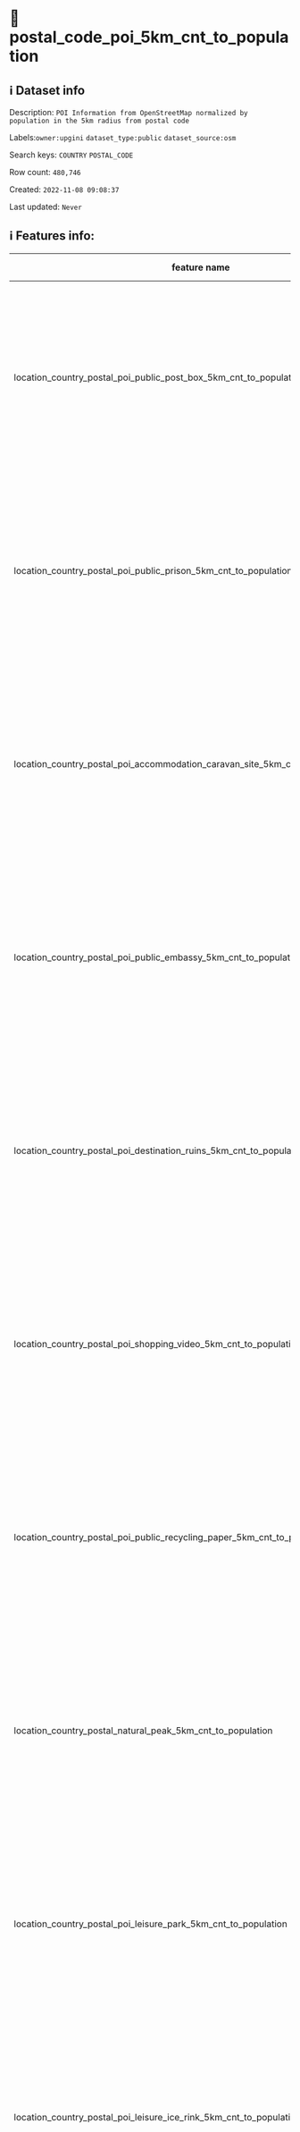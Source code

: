 # 📖 postal_code_poi_5km_cnt_to_population 
## ℹ️ Dataset info 
Description: `POI Information from OpenStreetMap normalized by population in the 5km radius from postal code` 

Labels:`owner:upgini` `dataset_type:public` `dataset_source:osm` 

Search keys: `COUNTRY` `POSTAL_CODE`

Row count: `480,746`

Created: `2022-11-08 09:08:37` 

Last updated: `Never` 

## ℹ️ Features info:
|feature name|feature type|descrition|
|---|---|---|
|location_country_postal_poi_public_post_box_5km_cnt_to_population|FLOAT|(Number of specific type osm objects in 5km radius from postal code)  divided by ( Population n 5km radius from postal code) |
|location_country_postal_poi_public_prison_5km_cnt_to_population|FLOAT|(Number of specific type osm objects in 5km radius from postal code)  divided by ( Population n 5km radius from postal code) |
|location_country_postal_poi_accommodation_caravan_site_5km_cnt_to_population|FLOAT|(Number of specific type osm objects in 5km radius from postal code)  divided by ( Population n 5km radius from postal code) |
|location_country_postal_poi_public_embassy_5km_cnt_to_population|FLOAT|(Number of specific type osm objects in 5km radius from postal code)  divided by ( Population n 5km radius from postal code) |
|location_country_postal_poi_destination_ruins_5km_cnt_to_population|FLOAT|(Number of specific type osm objects in 5km radius from postal code)  divided by ( Population n 5km radius from postal code) |
|location_country_postal_poi_shopping_video_5km_cnt_to_population|FLOAT|(Number of specific type osm objects in 5km radius from postal code)  divided by ( Population n 5km radius from postal code) |
|location_country_postal_poi_public_recycling_paper_5km_cnt_to_population|FLOAT|(Number of specific type osm objects in 5km radius from postal code)  divided by ( Population n 5km radius from postal code) |
|location_country_postal_natural_peak_5km_cnt_to_population|FLOAT|(Number of specific type osm objects in 5km radius from postal code)  divided by ( Population n 5km radius from postal code) |
|location_country_postal_poi_leisure_park_5km_cnt_to_population|FLOAT|(Number of specific type osm objects in 5km radius from postal code)  divided by ( Population n 5km radius from postal code) |
|location_country_postal_poi_leisure_ice_rink_5km_cnt_to_population|FLOAT|(Number of specific type osm objects in 5km radius from postal code)  divided by ( Population n 5km radius from postal code) |
|location_country_postal_poi_health_pharmacy_5km_cnt_to_population|FLOAT|(Number of specific type osm objects in 5km radius from postal code)  divided by ( Population n 5km radius from postal code) |
|location_country_postal_poi_public_arts_centre_5km_cnt_to_population|FLOAT|(Number of specific type osm objects in 5km radius from postal code)  divided by ( Population n 5km radius from postal code) |
|location_country_postal_pofw_christian_anglican_5km_cnt_to_population|FLOAT|(Number of specific type osm objects in 5km radius from postal code)  divided by ( Population n 5km radius from postal code) |
|location_country_postal_poi_miscpoi_emergency_phone_5km_cnt_to_population|FLOAT|(Number of specific type osm objects in 5km radius from postal code)  divided by ( Population n 5km radius from postal code) |
|location_country_postal_poi_tourism_tourist_info_5km_cnt_to_population|FLOAT|(Number of specific type osm objects in 5km radius from postal code)  divided by ( Population n 5km radius from postal code) |
|location_country_postal_poi_accommodation_chalet_5km_cnt_to_population|FLOAT|(Number of specific type osm objects in 5km radius from postal code)  divided by ( Population n 5km radius from postal code) |
|location_country_postal_poi_tourism_art_5km_cnt_to_population|FLOAT|(Number of specific type osm objects in 5km radius from postal code)  divided by ( Population n 5km radius from postal code) |
|location_country_postal_poi_shopping_beverages_5km_cnt_to_population|FLOAT|(Number of specific type osm objects in 5km radius from postal code)  divided by ( Population n 5km radius from postal code) |
|location_country_postal_poi_miscpoi_water_mill_5km_cnt_to_population|FLOAT|(Number of specific type osm objects in 5km radius from postal code)  divided by ( Population n 5km radius from postal code) |
|location_country_postal_poi_public_graveyard_5km_cnt_to_population|FLOAT|(Number of specific type osm objects in 5km radius from postal code)  divided by ( Population n 5km radius from postal code) |
|location_country_postal_poi_destination_viewpoint_5km_cnt_to_population|FLOAT|(Number of specific type osm objects in 5km radius from postal code)  divided by ( Population n 5km radius from postal code) |
|location_country_postal_poi_shopping_car_wash_5km_cnt_to_population|FLOAT|(Number of specific type osm objects in 5km radius from postal code)  divided by ( Population n 5km radius from postal code) |
|location_country_postal_pofw_muslim_5km_cnt_to_population|FLOAT|(Number of specific type osm objects in 5km radius from postal code)  divided by ( Population n 5km radius from postal code) |
|location_country_postal_poi_tourism_tourist_board_5km_cnt_to_population|FLOAT|(Number of specific type osm objects in 5km radius from postal code)  divided by ( Population n 5km radius from postal code) |
|location_country_postal_poi_public_courthouse_5km_cnt_to_population|FLOAT|(Number of specific type osm objects in 5km radius from postal code)  divided by ( Population n 5km radius from postal code) |
|location_country_postal_poi_destination_fort_5km_cnt_to_population|FLOAT|(Number of specific type osm objects in 5km radius from postal code)  divided by ( Population n 5km radius from postal code) |
|location_country_postal_poi_miscpoi_tower_comms_5km_cnt_to_population|FLOAT|(Number of specific type osm objects in 5km radius from postal code)  divided by ( Population n 5km radius from postal code) |
|location_country_postal_poi_shopping_sports_5km_cnt_to_population|FLOAT|(Number of specific type osm objects in 5km radius from postal code)  divided by ( Population n 5km radius from postal code) |
|location_country_postal_poi_public_library_5km_cnt_to_population|FLOAT|(Number of specific type osm objects in 5km radius from postal code)  divided by ( Population n 5km radius from postal code) |
|location_country_postal_poi_catering_pub_5km_cnt_to_population|FLOAT|(Number of specific type osm objects in 5km radius from postal code)  divided by ( Population n 5km radius from postal code) |
|location_country_postal_poi_shopping_supermarket_5km_cnt_to_population|FLOAT|(Number of specific type osm objects in 5km radius from postal code)  divided by ( Population n 5km radius from postal code) |
|location_country_postal_poi_public_recycling_metal_5km_cnt_to_population|FLOAT|(Number of specific type osm objects in 5km radius from postal code)  divided by ( Population n 5km radius from postal code) |
|location_country_postal_pofw_jewish_5km_cnt_to_population|FLOAT|(Number of specific type osm objects in 5km radius from postal code)  divided by ( Population n 5km radius from postal code) |
|location_country_postal_poi_destination_theme_park_5km_cnt_to_population|FLOAT|(Number of specific type osm objects in 5km radius from postal code)  divided by ( Population n 5km radius from postal code) |
|location_country_postal_poi_shopping_vending_cigarette_5km_cnt_to_population|FLOAT|(Number of specific type osm objects in 5km radius from postal code)  divided by ( Population n 5km radius from postal code) |
|location_country_postal_poi_health_doctors_5km_cnt_to_population|FLOAT|(Number of specific type osm objects in 5km radius from postal code)  divided by ( Population n 5km radius from postal code) |
|location_country_postal_poi_miscpoi_water_works_5km_cnt_to_population|FLOAT|(Number of specific type osm objects in 5km radius from postal code)  divided by ( Population n 5km radius from postal code) |
|location_country_postal_poi_public_post_office_5km_cnt_to_population|FLOAT|(Number of specific type osm objects in 5km radius from postal code)  divided by ( Population n 5km radius from postal code) |
|location_country_postal_poi_shopping_florist_5km_cnt_to_population|FLOAT|(Number of specific type osm objects in 5km radius from postal code)  divided by ( Population n 5km radius from postal code) |
|location_country_postal_poi_shopping_car_rental_5km_cnt_to_population|FLOAT|(Number of specific type osm objects in 5km radius from postal code)  divided by ( Population n 5km radius from postal code) |
|location_country_postal_pofw_christian_methodist_5km_cnt_to_population|FLOAT|(Number of specific type osm objects in 5km radius from postal code)  divided by ( Population n 5km radius from postal code) |
|location_country_postal_poi_accommodation_camp_site_5km_cnt_to_population|FLOAT|(Number of specific type osm objects in 5km radius from postal code)  divided by ( Population n 5km radius from postal code) |
|location_country_postal_poi_catering_food_court_5km_cnt_to_population|FLOAT|(Number of specific type osm objects in 5km radius from postal code)  divided by ( Population n 5km radius from postal code) |
|location_country_postal_poi_shopping_car_5km_cnt_to_population|FLOAT|(Number of specific type osm objects in 5km radius from postal code)  divided by ( Population n 5km radius from postal code) |
|location_country_postal_poi_shopping_bicycle_5km_cnt_to_population|FLOAT|(Number of specific type osm objects in 5km radius from postal code)  divided by ( Population n 5km radius from postal code) |
|location_country_postal_poi_shopping_books_5km_cnt_to_population|FLOAT|(Number of specific type osm objects in 5km radius from postal code)  divided by ( Population n 5km radius from postal code) |
|location_country_postal_poi_miscpoi_hunting_stand_5km_cnt_to_population|FLOAT|(Number of specific type osm objects in 5km radius from postal code)  divided by ( Population n 5km radius from postal code) |
|location_country_postal_poi_leisure_golf_course_5km_cnt_to_population|FLOAT|(Number of specific type osm objects in 5km radius from postal code)  divided by ( Population n 5km radius from postal code) |
|location_country_postal_poi_shopping_greengrocer_5km_cnt_to_population|FLOAT|(Number of specific type osm objects in 5km radius from postal code)  divided by ( Population n 5km radius from postal code) |
|location_country_postal_poi_miscpoi_bench_5km_cnt_to_population|FLOAT|(Number of specific type osm objects in 5km radius from postal code)  divided by ( Population n 5km radius from postal code) |
|location_country_postal_poi_leisure_dog_park_5km_cnt_to_population|FLOAT|(Number of specific type osm objects in 5km radius from postal code)  divided by ( Population n 5km radius from postal code) |
|location_country_postal_poi_shopping_department_store_5km_cnt_to_population|FLOAT|(Number of specific type osm objects in 5km radius from postal code)  divided by ( Population n 5km radius from postal code) |
|location_country_postal_poi_shopping_shoes_5km_cnt_to_population|FLOAT|(Number of specific type osm objects in 5km radius from postal code)  divided by ( Population n 5km radius from postal code) |
|location_country_postal_natural_mine_5km_cnt_to_population|FLOAT|(Number of specific type osm objects in 5km radius from postal code)  divided by ( Population n 5km radius from postal code) |
|location_country_postal_poi_shopping_hairdresser_5km_cnt_to_population|FLOAT|(Number of specific type osm objects in 5km radius from postal code)  divided by ( Population n 5km radius from postal code) |
|location_country_postal_poi_shopping_computer_5km_cnt_to_population|FLOAT|(Number of specific type osm objects in 5km radius from postal code)  divided by ( Population n 5km radius from postal code) |
|location_country_postal_poi_accommodation_alpine_hut_5km_cnt_to_population|FLOAT|(Number of specific type osm objects in 5km radius from postal code)  divided by ( Population n 5km radius from postal code) |
|location_country_postal_poi_destination_memorial_5km_cnt_to_population|FLOAT|(Number of specific type osm objects in 5km radius from postal code)  divided by ( Population n 5km radius from postal code) |
|location_country_postal_poi_public_university_5km_cnt_to_population|FLOAT|(Number of specific type osm objects in 5km radius from postal code)  divided by ( Population n 5km radius from postal code) |
|location_country_postal_poi_catering_biergarten_5km_cnt_to_population|FLOAT|(Number of specific type osm objects in 5km radius from postal code)  divided by ( Population n 5km radius from postal code) |
|location_country_postal_pofw_christian_mormon_5km_cnt_to_population|FLOAT|(Number of specific type osm objects in 5km radius from postal code)  divided by ( Population n 5km radius from postal code) |
|location_country_postal_poi_shopping_doityourself_5km_cnt_to_population|FLOAT|(Number of specific type osm objects in 5km radius from postal code)  divided by ( Population n 5km radius from postal code) |
|location_country_postal_poi_accommodation_shelter_5km_cnt_to_population|FLOAT|(Number of specific type osm objects in 5km radius from postal code)  divided by ( Population n 5km radius from postal code) |
|location_country_postal_poi_shopping_furniture_5km_cnt_to_population|FLOAT|(Number of specific type osm objects in 5km radius from postal code)  divided by ( Population n 5km radius from postal code) |
|location_country_postal_poi_destination_zoo_5km_cnt_to_population|FLOAT|(Number of specific type osm objects in 5km radius from postal code)  divided by ( Population n 5km radius from postal code) |
|location_country_postal_natural_volcano_5km_cnt_to_population|FLOAT|(Number of specific type osm objects in 5km radius from postal code)  divided by ( Population n 5km radius from postal code) |
|location_country_postal_poi_public_marketplace_5km_cnt_to_population|FLOAT|(Number of specific type osm objects in 5km radius from postal code)  divided by ( Population n 5km radius from postal code) |
|location_country_postal_poi_miscpoi_emergency_access_5km_cnt_to_population|FLOAT|(Number of specific type osm objects in 5km radius from postal code)  divided by ( Population n 5km radius from postal code) |
|location_country_postal_poi_shopping_butcher_5km_cnt_to_population|FLOAT|(Number of specific type osm objects in 5km radius from postal code)  divided by ( Population n 5km radius from postal code) |
|location_country_postal_poi_destination_battlefield_5km_cnt_to_population|FLOAT|(Number of specific type osm objects in 5km radius from postal code)  divided by ( Population n 5km radius from postal code) |
|location_country_postal_poi_catering_restaurant_5km_cnt_to_population|FLOAT|(Number of specific type osm objects in 5km radius from postal code)  divided by ( Population n 5km radius from postal code) |
|location_country_postal_poi_miscpoi_wastewater_plant_5km_cnt_to_population|FLOAT|(Number of specific type osm objects in 5km radius from postal code)  divided by ( Population n 5km radius from postal code) |
|location_country_postal_poi_public_recycling_clothes_5km_cnt_to_population|FLOAT|(Number of specific type osm objects in 5km radius from postal code)  divided by ( Population n 5km radius from postal code) |
|location_country_postal_pofw_shinto_5km_cnt_to_population|FLOAT|(Number of specific type osm objects in 5km radius from postal code)  divided by ( Population n 5km radius from postal code) |
|location_country_postal_poi_destination_wayside_cross_5km_cnt_to_population|FLOAT|(Number of specific type osm objects in 5km radius from postal code)  divided by ( Population n 5km radius from postal code) |
|location_country_postal_natural_cliff_5km_cnt_to_population|FLOAT|(Number of specific type osm objects in 5km radius from postal code)  divided by ( Population n 5km radius from postal code) |
|location_country_postal_poi_leisure_cinema_5km_cnt_to_population|FLOAT|(Number of specific type osm objects in 5km radius from postal code)  divided by ( Population n 5km radius from postal code) |
|location_country_postal_poi_tourism_tourist_guidepost_5km_cnt_to_population|FLOAT|(Number of specific type osm objects in 5km radius from postal code)  divided by ( Population n 5km radius from postal code) |
|location_country_postal_poi_miscpoi_tower_observation_5km_cnt_to_population|FLOAT|(Number of specific type osm objects in 5km radius from postal code)  divided by ( Population n 5km radius from postal code) |
|location_country_postal_poi_shopping_optician_5km_cnt_to_population|FLOAT|(Number of specific type osm objects in 5km radius from postal code)  divided by ( Population n 5km radius from postal code) |
|location_country_postal_poi_miscpoi_camera_surveillance_5km_cnt_to_population|FLOAT|(Number of specific type osm objects in 5km radius from postal code)  divided by ( Population n 5km radius from postal code) |
|location_country_postal_poi_accommodation_guest_house_5km_cnt_to_population|FLOAT|(Number of specific type osm objects in 5km radius from postal code)  divided by ( Population n 5km radius from postal code) |
|location_country_postal_poi_shopping_mobile_phone_5km_cnt_to_population|FLOAT|(Number of specific type osm objects in 5km radius from postal code)  divided by ( Population n 5km radius from postal code) |
|location_country_postal_poi_destination_monument_5km_cnt_to_population|FLOAT|(Number of specific type osm objects in 5km radius from postal code)  divided by ( Population n 5km radius from postal code) |
|location_country_postal_poi_shopping_toys_5km_cnt_to_population|FLOAT|(Number of specific type osm objects in 5km radius from postal code)  divided by ( Population n 5km radius from postal code) |
|location_country_postal_poi_health_dentist_5km_cnt_to_population|FLOAT|(Number of specific type osm objects in 5km radius from postal code)  divided by ( Population n 5km radius from postal code) |
|location_country_postal_poi_miscpoi_toilet_5km_cnt_to_population|FLOAT|(Number of specific type osm objects in 5km radius from postal code)  divided by ( Population n 5km radius from postal code) |
|location_country_postal_poi_public_college_5km_cnt_to_population|FLOAT|(Number of specific type osm objects in 5km radius from postal code)  divided by ( Population n 5km radius from postal code) |
|location_country_postal_poi_accommodation_motel_5km_cnt_to_population|FLOAT|(Number of specific type osm objects in 5km radius from postal code)  divided by ( Population n 5km radius from postal code) |
|location_country_postal_poi_health_veterinary_5km_cnt_to_population|FLOAT|(Number of specific type osm objects in 5km radius from postal code)  divided by ( Population n 5km radius from postal code) |
|location_country_postal_pofw_christian_catholic_5km_cnt_to_population|FLOAT|(Number of specific type osm objects in 5km radius from postal code)  divided by ( Population n 5km radius from postal code) |
|location_country_postal_poi_destination_attraction_5km_cnt_to_population|FLOAT|(Number of specific type osm objects in 5km radius from postal code)  divided by ( Population n 5km radius from postal code) |
|location_country_postal_poi_public_school_5km_cnt_to_population|FLOAT|(Number of specific type osm objects in 5km radius from postal code)  divided by ( Population n 5km radius from postal code) |
|location_country_postal_poi_leisure_nightclub_5km_cnt_to_population|FLOAT|(Number of specific type osm objects in 5km radius from postal code)  divided by ( Population n 5km radius from postal code) |
|location_country_postal_pofw_christian_protestant_5km_cnt_to_population|FLOAT|(Number of specific type osm objects in 5km radius from postal code)  divided by ( Population n 5km radius from postal code) |
|location_country_postal_pofw_christian_5km_cnt_to_population|FLOAT|(Number of specific type osm objects in 5km radius from postal code)  divided by ( Population n 5km radius from postal code) |
|location_country_postal_poi_shopping_car_repair_5km_cnt_to_population|FLOAT|(Number of specific type osm objects in 5km radius from postal code)  divided by ( Population n 5km radius from postal code) |
|location_country_postal_pofw_hindu_5km_cnt_to_population|FLOAT|(Number of specific type osm objects in 5km radius from postal code)  divided by ( Population n 5km radius from postal code) |
|location_country_postal_poi_catering_cafe_5km_cnt_to_population|FLOAT|(Number of specific type osm objects in 5km radius from postal code)  divided by ( Population n 5km radius from postal code) |
|location_country_postal_poi_public_town_hall_5km_cnt_to_population|FLOAT|(Number of specific type osm objects in 5km radius from postal code)  divided by ( Population n 5km radius from postal code) |
|location_country_postal_poi_leisure_stadium_5km_cnt_to_population|FLOAT|(Number of specific type osm objects in 5km radius from postal code)  divided by ( Population n 5km radius from postal code) |
|location_country_postal_poi_public_recycling_glass_5km_cnt_to_population|FLOAT|(Number of specific type osm objects in 5km radius from postal code)  divided by ( Population n 5km radius from postal code) |
|location_country_postal_poi_miscpoi_lighthouse_5km_cnt_to_population|FLOAT|(Number of specific type osm objects in 5km radius from postal code)  divided by ( Population n 5km radius from postal code) |
|location_country_postal_poi_public_public_building_5km_cnt_to_population|FLOAT|(Number of specific type osm objects in 5km radius from postal code)  divided by ( Population n 5km radius from postal code) |
|location_country_postal_poi_miscpoi_drinking_water_5km_cnt_to_population|FLOAT|(Number of specific type osm objects in 5km radius from postal code)  divided by ( Population n 5km radius from postal code) |
|location_country_postal_poi_public_telephone_5km_cnt_to_population|FLOAT|(Number of specific type osm objects in 5km radius from postal code)  divided by ( Population n 5km radius from postal code) |
|location_country_postal_natural_beach_5km_cnt_to_population|FLOAT|(Number of specific type osm objects in 5km radius from postal code)  divided by ( Population n 5km radius from postal code) |
|location_country_postal_poi_leisure_playground_5km_cnt_to_population|FLOAT|(Number of specific type osm objects in 5km radius from postal code)  divided by ( Population n 5km radius from postal code) |
|location_country_postal_poi_shopping_kiosk_5km_cnt_to_population|FLOAT|(Number of specific type osm objects in 5km radius from postal code)  divided by ( Population n 5km radius from postal code) |
|location_country_postal_poi_shopping_mall_5km_cnt_to_population|FLOAT|(Number of specific type osm objects in 5km radius from postal code)  divided by ( Population n 5km radius from postal code) |
|location_country_postal_poi_public_nursing_home_5km_cnt_to_population|FLOAT|(Number of specific type osm objects in 5km radius from postal code)  divided by ( Population n 5km radius from postal code) |
|location_country_postal_poi_leisure_tennis_court_5km_cnt_to_population|FLOAT|(Number of specific type osm objects in 5km radius from postal code)  divided by ( Population n 5km radius from postal code) |
|location_country_postal_poi_leisure_theatre_5km_cnt_to_population|FLOAT|(Number of specific type osm objects in 5km radius from postal code)  divided by ( Population n 5km radius from postal code) |
|location_country_postal_poi_shopping_convenience_5km_cnt_to_population|FLOAT|(Number of specific type osm objects in 5km radius from postal code)  divided by ( Population n 5km radius from postal code) |
|location_country_postal_poi_shopping_outdoor_5km_cnt_to_population|FLOAT|(Number of specific type osm objects in 5km radius from postal code)  divided by ( Population n 5km radius from postal code) |
|location_country_postal_pofw_muslim_sunni_5km_cnt_to_population|FLOAT|(Number of specific type osm objects in 5km radius from postal code)  divided by ( Population n 5km radius from postal code) |
|location_country_postal_pofw_christian_orthodox_5km_cnt_to_population|FLOAT|(Number of specific type osm objects in 5km radius from postal code)  divided by ( Population n 5km radius from postal code) |
|location_country_postal_pofw_christian_lutheran_5km_cnt_to_population|FLOAT|(Number of specific type osm objects in 5km radius from postal code)  divided by ( Population n 5km radius from postal code) |
|location_country_postal_poi_miscpoi_water_tower_5km_cnt_to_population|FLOAT|(Number of specific type osm objects in 5km radius from postal code)  divided by ( Population n 5km radius from postal code) |
|location_country_postal_poi_public_police_5km_cnt_to_population|FLOAT|(Number of specific type osm objects in 5km radius from postal code)  divided by ( Population n 5km radius from postal code) |
|location_country_postal_poi_health_hospital_5km_cnt_to_population|FLOAT|(Number of specific type osm objects in 5km radius from postal code)  divided by ( Population n 5km radius from postal code) |
|location_country_postal_poi_tourism_archaeological_5km_cnt_to_population|FLOAT|(Number of specific type osm objects in 5km radius from postal code)  divided by ( Population n 5km radius from postal code) |
|location_country_postal_pofw_christian_baptist_5km_cnt_to_population|FLOAT|(Number of specific type osm objects in 5km radius from postal code)  divided by ( Population n 5km radius from postal code) |
|location_country_postal_pofw_taoist_5km_cnt_to_population|FLOAT|(Number of specific type osm objects in 5km radius from postal code)  divided by ( Population n 5km radius from postal code) |
|location_country_postal_poi_money_atm_5km_cnt_to_population|FLOAT|(Number of specific type osm objects in 5km radius from postal code)  divided by ( Population n 5km radius from postal code) |
|location_country_postal_poi_miscpoi_fire_hydrant_5km_cnt_to_population|FLOAT|(Number of specific type osm objects in 5km radius from postal code)  divided by ( Population n 5km radius from postal code) |
|location_country_postal_poi_shopping_gift_5km_cnt_to_population|FLOAT|(Number of specific type osm objects in 5km radius from postal code)  divided by ( Population n 5km radius from postal code) |
|location_country_postal_poi_tourism_tourist_map_5km_cnt_to_population|FLOAT|(Number of specific type osm objects in 5km radius from postal code)  divided by ( Population n 5km radius from postal code) |
|location_country_postal_poi_shopping_bicycle_rental_5km_cnt_to_population|FLOAT|(Number of specific type osm objects in 5km radius from postal code)  divided by ( Population n 5km radius from postal code) |
|location_country_postal_poi_accommodation_hotel_5km_cnt_to_population|FLOAT|(Number of specific type osm objects in 5km radius from postal code)  divided by ( Population n 5km radius from postal code) |
|location_country_postal_poi_leisure_swimming_pool_5km_cnt_to_population|FLOAT|(Number of specific type osm objects in 5km radius from postal code)  divided by ( Population n 5km radius from postal code) |
|location_country_postal_poi_shopping_clothes_5km_cnt_to_population|FLOAT|(Number of specific type osm objects in 5km radius from postal code)  divided by ( Population n 5km radius from postal code) |
|location_country_postal_poi_shopping_beauty_5km_cnt_to_population|FLOAT|(Number of specific type osm objects in 5km radius from postal code)  divided by ( Population n 5km radius from postal code) |
|location_country_postal_poi_shopping_vending_machine_5km_cnt_to_population|FLOAT|(Number of specific type osm objects in 5km radius from postal code)  divided by ( Population n 5km radius from postal code) |
|location_country_postal_poi_destination_picnic_site_5km_cnt_to_population|FLOAT|(Number of specific type osm objects in 5km radius from postal code)  divided by ( Population n 5km radius from postal code) |
|location_country_postal_poi_public_recycling_5km_cnt_to_population|FLOAT|(Number of specific type osm objects in 5km radius from postal code)  divided by ( Population n 5km radius from postal code) |
|location_country_postal_poi_destination_wayside_shrine_5km_cnt_to_population|FLOAT|(Number of specific type osm objects in 5km radius from postal code)  divided by ( Population n 5km radius from postal code) |
|location_country_postal_poi_shopping_car_sharing_5km_cnt_to_population|FLOAT|(Number of specific type osm objects in 5km radius from postal code)  divided by ( Population n 5km radius from postal code) |
|location_country_postal_natural_spring_5km_cnt_to_population|FLOAT|(Number of specific type osm objects in 5km radius from postal code)  divided by ( Population n 5km radius from postal code) |
|location_country_postal_pofw_sikh_5km_cnt_to_population|FLOAT|(Number of specific type osm objects in 5km radius from postal code)  divided by ( Population n 5km radius from postal code) |
|location_country_postal_poi_public_kindergarten_5km_cnt_to_population|FLOAT|(Number of specific type osm objects in 5km radius from postal code)  divided by ( Population n 5km radius from postal code) |
|location_country_postal_pofw_buddhist_5km_cnt_to_population|FLOAT|(Number of specific type osm objects in 5km radius from postal code)  divided by ( Population n 5km radius from postal code) |
|location_country_postal_poi_destination_artwork_5km_cnt_to_population|FLOAT|(Number of specific type osm objects in 5km radius from postal code)  divided by ( Population n 5km radius from postal code) |
|location_country_postal_poi_shopping_laundry_5km_cnt_to_population|FLOAT|(Number of specific type osm objects in 5km radius from postal code)  divided by ( Population n 5km radius from postal code) |
|location_country_postal_poi_accommodation_hostel_5km_cnt_to_population|FLOAT|(Number of specific type osm objects in 5km radius from postal code)  divided by ( Population n 5km radius from postal code) |
|location_country_postal_poi_leisure_pitch_5km_cnt_to_population|FLOAT|(Number of specific type osm objects in 5km radius from postal code)  divided by ( Population n 5km radius from postal code) |
|location_country_postal_poi_shopping_vending_parking_5km_cnt_to_population|FLOAT|(Number of specific type osm objects in 5km radius from postal code)  divided by ( Population n 5km radius from postal code) |
|location_country_postal_poi_destination_castle_5km_cnt_to_population|FLOAT|(Number of specific type osm objects in 5km radius from postal code)  divided by ( Population n 5km radius from postal code) |
|location_country_postal_poi_accommodation_bed_and_breakfast_5km_cnt_to_population|FLOAT|(Number of specific type osm objects in 5km radius from postal code)  divided by ( Population n 5km radius from postal code) |
|location_country_postal_natural_glacier_5km_cnt_to_population|FLOAT|(Number of specific type osm objects in 5km radius from postal code)  divided by ( Population n 5km radius from postal code) |
|location_country_postal_poi_shopping_chemist_5km_cnt_to_population|FLOAT|(Number of specific type osm objects in 5km radius from postal code)  divided by ( Population n 5km radius from postal code) |
|location_country_postal_poi_money_bank_5km_cnt_to_population|FLOAT|(Number of specific type osm objects in 5km radius from postal code)  divided by ( Population n 5km radius from postal code) |
|location_country_postal_poi_miscpoi_windmill_5km_cnt_to_population|FLOAT|(Number of specific type osm objects in 5km radius from postal code)  divided by ( Population n 5km radius from postal code) |
|location_country_postal_pofw_christian_evangelical_5km_cnt_to_population|FLOAT|(Number of specific type osm objects in 5km radius from postal code)  divided by ( Population n 5km radius from postal code) |
|location_country_postal_poi_public_community_centre_5km_cnt_to_population|FLOAT|(Number of specific type osm objects in 5km radius from postal code)  divided by ( Population n 5km radius from postal code) |
|location_country_postal_poi_catering_bar_5km_cnt_to_population|FLOAT|(Number of specific type osm objects in 5km radius from postal code)  divided by ( Population n 5km radius from postal code) |
|location_country_postal_poi_shopping_newsagent_5km_cnt_to_population|FLOAT|(Number of specific type osm objects in 5km radius from postal code)  divided by ( Population n 5km radius from postal code) |
|location_country_postal_poi_public_fire_station_5km_cnt_to_population|FLOAT|(Number of specific type osm objects in 5km radius from postal code)  divided by ( Population n 5km radius from postal code) |
|location_country_postal_natural_cave_entrance_5km_cnt_to_population|FLOAT|(Number of specific type osm objects in 5km radius from postal code)  divided by ( Population n 5km radius from postal code) |
|location_country_postal_poi_miscpoi_waste_basket_5km_cnt_to_population|FLOAT|(Number of specific type osm objects in 5km radius from postal code)  divided by ( Population n 5km radius from postal code) |
|location_country_postal_poi_miscpoi_fountain_5km_cnt_to_population|FLOAT|(Number of specific type osm objects in 5km radius from postal code)  divided by ( Population n 5km radius from postal code) |
|location_country_postal_poi_shopping_travel_agency_5km_cnt_to_population|FLOAT|(Number of specific type osm objects in 5km radius from postal code)  divided by ( Population n 5km radius from postal code) |
|location_country_postal_poi_shopping_stationery_5km_cnt_to_population|FLOAT|(Number of specific type osm objects in 5km radius from postal code)  divided by ( Population n 5km radius from postal code) |
|location_country_postal_poi_shopping_garden_centre_5km_cnt_to_population|FLOAT|(Number of specific type osm objects in 5km radius from postal code)  divided by ( Population n 5km radius from postal code) |
|location_country_postal_poi_shopping_bakery_5km_cnt_to_population|FLOAT|(Number of specific type osm objects in 5km radius from postal code)  divided by ( Population n 5km radius from postal code) |
|location_country_postal_poi_destination_museum_5km_cnt_to_population|FLOAT|(Number of specific type osm objects in 5km radius from postal code)  divided by ( Population n 5km radius from postal code) |
|location_country_postal_poi_catering_fast_food_5km_cnt_to_population|FLOAT|(Number of specific type osm objects in 5km radius from postal code)  divided by ( Population n 5km radius from postal code) |
|location_country_postal_poi_leisure_sports_centre_5km_cnt_to_population|FLOAT|(Number of specific type osm objects in 5km radius from postal code)  divided by ( Population n 5km radius from postal code) |
|location_country_postal_poi_miscpoi_water_well_5km_cnt_to_population|FLOAT|(Number of specific type osm objects in 5km radius from postal code)  divided by ( Population n 5km radius from postal code) |
|location_country_postal_poi_destination_archaeological_site_5km_cnt_to_population|FLOAT|(Number of specific type osm objects in 5km radius from postal code)  divided by ( Population n 5km radius from postal code) |
|location_country_postal_poi_shopping_jewelry_5km_cnt_to_population|FLOAT|(Number of specific type osm objects in 5km radius from postal code)  divided by ( Population n 5km radius from postal code) |
|location_country_postal_pofw_muslim_shia_5km_cnt_to_population|FLOAT|(Number of specific type osm objects in 5km radius from postal code)  divided by ( Population n 5km radius from postal code) |
